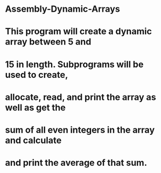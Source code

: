 # Assembly-Dynamic-Arrays

# This program will create a dynamic array between 5 and
#	15 in length. Subprograms will be used to create, 
#	allocate, read, and print the array as well as get the 
#	sum of all even integers in the array and calculate 
#	and print the average of that sum.
